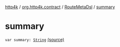 [http4k](../../index.md) / [org.http4k.contract](../index.md) / [RouteMetaDsl](index.md) / [summary](./summary.md)

# summary

`var summary: `[`String`](https://kotlinlang.org/api/latest/jvm/stdlib/kotlin/-string/index.html) [(source)](https://github.com/http4k/http4k/blob/master/http4k-contract/src/main/kotlin/org/http4k/contract/routeMeta.kt#L16)